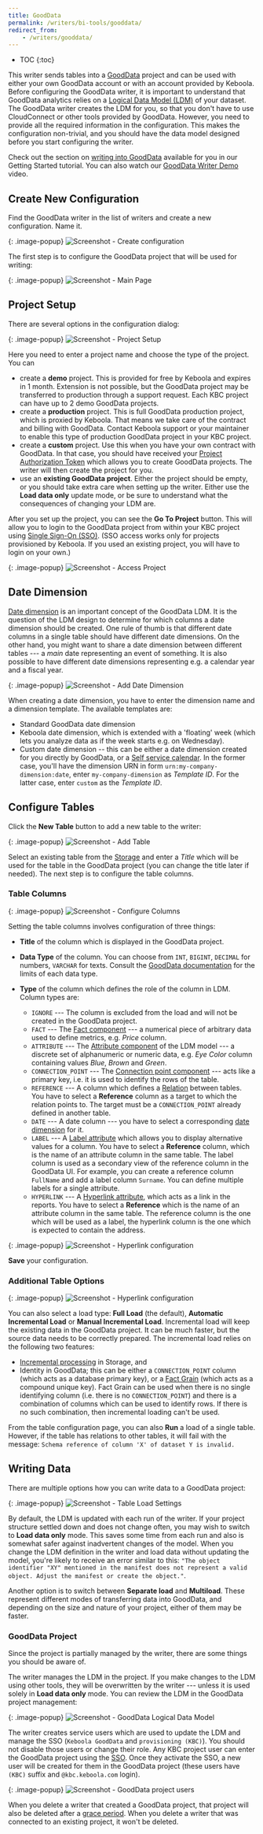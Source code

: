 ```yaml
---
title: GoodData
permalink: /writers/bi-tools/gooddata/
redirect_from:
    - /writers/gooddata/
---
```


* TOC
{:toc}

This writer sends tables into a [GoodData](https://www.gooddata.com/) project and can be used with
either your own GoodData account or with an account provided by Keboola. Before configuring the GoodData writer, it
is important to understand that GoodData analytics relies on a
[Logical Data Model (LDM)](https://help.gooddata.com/display/doc/Data+Modeling+and+Logical+Data+Model) of your dataset.
The GoodData writer creates the LDM for you, so that you don't have to use CloudConnect or other tools
provided by GoodData. However, you need to provide all the required information in the configuration. This makes
the configuration non-trivial, and you should have the data model designed before you start configuring
the writer.

Check out the section on [writing into GoodData](/tutorial/write/gooddata/) available for you
in our Getting Started tutorial. You can also watch our [GoodData Writer Demo](https://www.youtube.com/watch?v=h46t0_nOtyI) video.

## Create New Configuration
Find the GoodData writer in the list of writers and create a new configuration. Name it.

{: .image-popup}
![Screenshot - Create configuration](/writers/bi-tools/gooddata/ui1.png)

The first step is to configure the GoodData project that will be used for writing:

{: .image-popup}
![Screenshot - Main Page](/writers/bi-tools/gooddata/ui2.png)

## Project Setup
There are several options in the configuration dialog:

{: .image-popup}
![Screenshot - Project Setup](/writers/bi-tools/gooddata/ui3.png)

Here you need to enter a project name and choose the type of the project. You can 

- create a **demo** project. This is provided for free by Keboola and expires in 1 month. Extension is not
possible, but the GoodData project may be transferred to production through a support request. Each KBC
project can have up to 2 demo GoodData projects.
- create a **production** project. This is full GoodData production project, which is proxied by Keboola.
That means we take care of the contract and billing with GoodData. Contact Keboola support or your maintainer
to enable this type of production GoodData project in your KBC project.
- create a **custom** project. Use this when you have your own contract with GoodData. In that case, you should
have received your [Project Authorization Token](https://help.gooddata.com/display/doc/GoodData+Token+Types#GoodDataTokenTypes-ProjectAuthorizationtokens)
which allows you to create GoodData projects. The writer will then create the project for you.
- use an **existing GoodData project**. Either the project should be empty, or you should take extra care when setting
up the writer. Either use the **Load data only** update mode, or be sure to understand what the consequences
of changing your LDM are.

After you set up the project, you can see the **Go To Project** button. This will allow you to login to the GoodData project
from within your KBC project using [Single Sign-On (SSO)](https://help.gooddata.com/display/doc/Single+Sign-On+Overview). (SSO access works only for projects provisioned by Keboola. If you used an existing project, you will have to login on your own.)

{: .image-popup}
![Screenshot - Access Project](/writers/bi-tools/gooddata/access-project.png)

## Date Dimension
[Date dimension](https://help.gooddata.com/display/doc/Dates+and+Times) is an important concept of the GoodData LDM.
It is the question of the LDM design to determine for which columns a date dimension should be created. One rule of thumb
is that different date columns in a single table should have different date dimensions. On the other hand, you might want
to share a date dimension between different tables --- a *main* date representing an event of something.
It is also possible to have different date dimensions representing e.g.
a calendar year and a fiscal year.

{: .image-popup}
![Screenshot - Add Date Dimension](/writers/bi-tools/gooddata/ui4.png)

When creating a date dimension, you have to enter the dimension name and a dimension template. The available templates are:

- Standard GoodData date dimension
- Keboola date dimension, which is extended with a 'floating' week (which lets you analyze data as if the week starts e.g. on Wednesday).
- Custom date dimension -- this can be either a date dimension created for you directly by GoodData, or a [Self service calendar](https://help.gooddata.com/display/doc/Custom+Calendars+-+Self+Service). In the former case, you'll have the dimension URN in form `urn:my-company-dimension:date`, enter `my-company-dimension` as *Template ID*. For the latter case, enter `custom` as the *Template ID*.

## Configure Tables
Click the **New Table** button to add a new table to the writer:

{: .image-popup}
![Screenshot - Add Table](/writers/bi-tools/gooddata/ui5.png)

Select an existing table from the [Storage](/storage/tables/) and enter a *Title* which will be used for the table in
the GoodData project (you can change the title later if needed). The next step is to configure the table columns.

### Table Columns

{: .image-popup}
![Screenshot - Configure Columns](/writers/bi-tools/gooddata/ui6.png)

Setting the table columns involves configuration of three things:

- **Title** of the column which is displayed in the GoodData project.
- **Data Type** of the column. You can choose from `INT`, `BIGINT`, `DECIMAL` for numbers, `VARCHAR` for texts.
Consult the [GoodData documentation](https://help.gooddata.com/display/doc/MAQL+DDL#MAQLDDL-SpecifyaDATATYPE) for
the limits of each data type.

- **Type** of the column which defines the role of the column in LDM. Column types are:
    - `IGNORE` --- The column is excluded from the load and will not be created in the GoodData project.
    - `FACT` --- The [Fact component](https://help.gooddata.com/display/doc/GoodData+Modeling+Concepts#GoodDataModelingConcepts-LDMComponents) --- a numerical piece of arbitrary data used to define metrics, e.g. *Price* column.
    - `ATTRIBUTE` --- The [Attribute component](https://help.gooddata.com/display/doc/GoodData+Modeling+Concepts#GoodDataModelingConcepts-LDMComponents) of the LDM model --- a discrete set of alphanumeric or numeric data, e.g. *Eye Color* column containing values *Blue*, *Brown* and *Green*.
    - `CONNECTION_POINT` --- The [Connection point component](https://help.gooddata.com/display/doc/Connection+Point) --- acts like a primary key, i.e. it is used to identify the rows of the table.
    - `REFERENCE` --- A column which defines a [Relation](https://help.gooddata.com/display/doc/GoodData+Modeling+Concepts#GoodDataModelingConcepts-LDMComponents) between tables. You have to select a **Reference** column as a target to which the relation points to. The target must be a `CONNECTION_POINT` already defined in another table.
    - `DATE` --- A date column --- you have to select a corresponding [date dimension](#date-dimension) for it.
    - `LABEL` --- A [Label attribute](https://help.gooddata.com/display/doc/Notes+on+Labels) which allows you to display alternative values for a column. You have to select a **Reference** column, which is the name of an attribute column in the same table. The label column is used as a secondary view of the reference column in the GoodData UI. For example, you can create a reference column `FullName` and add a label column `Surname`. You can define multiple labels for a single attribute.
    - `HYPERLINK` --- A [Hyperlink attribute](https://help.gooddata.com/display/doc/Hyperlink), which acts as a link in the reports. You have to select a **Reference** which is the name of an attribute column in the same table. The reference column is the one which will be used as a label, the hyperlink column is the one which is expected to contain the address.

{: .image-popup}
![Screenshot - Hyperlink configuration](/writers/bi-tools/gooddata/hyperlink.png)

**Save** your configuration.

### Additional Table Options

{: .image-popup}
![Screenshot - Hyperlink configuration](/writers/bi-tools/gooddata/incremental.png)

You can also select a load type: **Full Load** (the default), **Automatic Incremental Load** or **Manual Incremental Load**. 
Incremental load will keep the existing data in the GoodData project.
It can be much faster, but the source data needs to be correctly prepared. 
The incremental load relies on the following two features:

- [Incremental processing](/storage/tables/#incremental-processing) in Storage, and
- Identity in GoodData; this can be either a `CONNECTION_POINT` column (which acts as a database primary key), or a [Fact Grain](https://help.gooddata.com/display/doc/Set+the+Grain+of+a+Fact+Table+to+Avoid+Duplicate) (which acts as a compound unique key). Fact Grain can be used when there is no single identifying column (i.e. there is no `CONNECTION_POINT`) and there is a combination of columns which can be used to identify rows. If there is no such combination, then incremental loading can't be used.

From the table configuration page, you can also **Run** a load of a single table. However, if the table has relations to other
tables, it will fail with the message: `Schema reference of column 'X' of dataset Y is invalid.`

## Writing Data
There are multiple options how you can write data to a GoodData project:

{: .image-popup}
![Screenshot - Table Load Settings](/writers/bi-tools/gooddata/table-load-settings.png)

By default, the LDM is updated with each run of the writer. If your project structure settled down and does not
change often, you may wish to switch to **Load data only** mode. This saves some time from each run and also
is somewhat safer against inadvertent changes of the model. When you change the LDM definition in the writer and load data
without updating the model, you're likely to receive an error similar to this: `"The object identifier "XY" mentioned in the manifest
does not represent a valid object. Adjust the manifest or create the object."`.

Another option is to switch between **Separate load** and
**Multiload**. These represent different modes of transferring data into GoodData, and depending on the size and nature
of your project, either of them may be faster.

### GoodData Project
Since the project is partially managed by the writer, there are some things you should be aware of.

The writer manages the LDM in the project. If you make changes to the LDM using other tools, they will be overwritten by the writer 
--- unless it is used solely in **Load data only** mode. You can review the LDM in the GoodData project management:

{: .image-popup}
![Screenshot - GoodData Logical Data Model](/writers/bi-tools/gooddata/gooddata-model.png)

The writer creates service users which are used to update the LDM and manage the SSO (`Keboola GoodData` and `provisioning (KBC)`). 
You should not disable those users or change their role. Any KBC project user can enter the GoodData project using 
the [SSO](https://help.gooddata.com/display/doc/Single+Sign-On+Overview). Once they activate the SSO, a new user will be created 
for them in the GoodData project (these users have `(KBC)` suffix and `@kbc.keboola.com` login).

{: .image-popup}
![Screenshot - GoodData project users](/writers/bi-tools/gooddata/gooddata-users.png)

When you delete a writer that created a GoodData project, that project will also be deleted after a [grace period](/management/project/delete/#gooddata-projects). When you delete a writer that was connected to an existing project, it won't be deleted.
